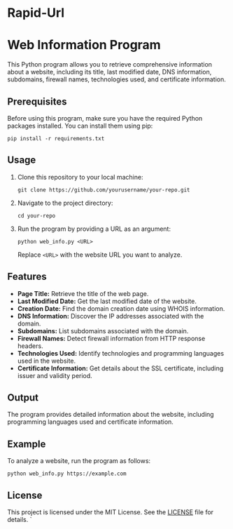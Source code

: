 # Rapid-Url


# Web Information Program

This Python program allows you to retrieve comprehensive information about a website, including its title, last modified date, DNS information, subdomains, firewall names, technologies used, and certificate information.

## Prerequisites

Before using this program, make sure you have the required Python packages installed. You can install them using pip:

```
pip install -r requirements.txt
```

## Usage

1. Clone this repository to your local machine:

   ```
   git clone https://github.com/yourusername/your-repo.git
   ```

2. Navigate to the project directory:

   ```
   cd your-repo
   ```

3. Run the program by providing a URL as an argument:

   ```
   python web_info.py <URL>
   ```

   Replace `<URL>` with the website URL you want to analyze.

## Features

- **Page Title:** Retrieve the title of the web page.
- **Last Modified Date:** Get the last modified date of the website.
- **Creation Date:** Find the domain creation date using WHOIS information.
- **DNS Information:** Discover the IP addresses associated with the domain.
- **Subdomains:** List subdomains associated with the domain.
- **Firewall Names:** Detect firewall information from HTTP response headers.
- **Technologies Used:** Identify technologies and programming languages used in the website.
- **Certificate Information:** Get details about the SSL certificate, including issuer and validity period.

## Output

The program provides detailed information about the website, including programming languages used and certificate information.

## Example

To analyze a website, run the program as follows:

```
python web_info.py https://example.com
```

## License

This project is licensed under the MIT License. See the [LICENSE](LICENSE) file for details.
`
